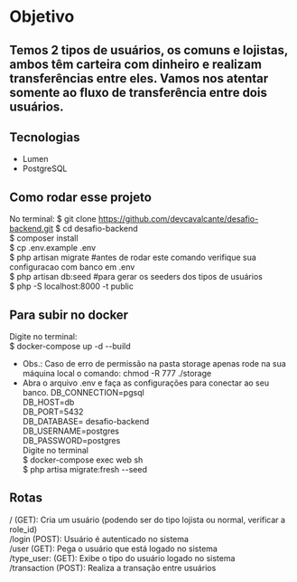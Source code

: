 # Objetivo

Temos 2 tipos de usuários, os comuns e lojistas, ambos têm carteira com dinheiro e realizam transferências entre eles. Vamos nos atentar somente ao fluxo de transferência entre dois usuários.
- 

## Tecnologias

- Lumen
- PostgreSQL

## Como rodar esse projeto
No terminal:
$ git clone https://github.com/devcavalcante/desafio-backend.git
$ cd desafio-backend <br>
$ composer install <br>
$ cp .env.example .env <br>
$ php artisan migrate #antes de rodar este comando verifique sua configuracao com banco em .env <br>
$ php artisan db:seed #para gerar os seeders dos tipos de usuários <br>
$ php -S localhost:8000 -t public <br>

## Para subir no docker
Digite no terminal: <br>
$ docker-compose up -d --build <br>
- Obs.: Caso de erro de permissão na pasta storage apenas rode na sua máquina local o comando: chmod -R 777 ./storage 
- Abra o arquivo .env e faça as configurações para conectar ao seu banco.
DB_CONNECTION=pgsql  
DB_HOST=db  
DB_PORT=5432  
DB_DATABASE= desafio-backend  
DB_USERNAME=postgres  
DB_PASSWORD=postgres <br>
Digite no terminal <br>
$ docker-compose exec web sh <br>
$ php artisa migrate:fresh --seed

## Rotas
/ (GET): Cria um usuário (podendo ser do tipo lojista ou normal, verificar a role_id) <br>
/login (POST): Usuário é autenticado no sistema <br>
/user (GET): Pega o usuário que está logado no sistema <br>
/type_user: (GET): Exibe o tipo do usuário logado no sistema <br>
/transaction (POST): Realiza a transação entre usuários